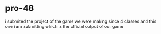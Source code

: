 # pro-48
i submited the project of the game we were making since 4 classes and this one i am submitting which is the official output of our game 

